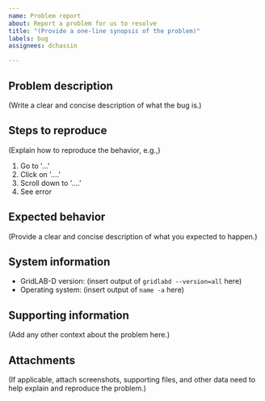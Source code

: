 ```yaml
---
name: Problem report
about: Report a problem for us to resolve
title: "(Provide a one-line synopsis of the problem)"
labels: bug
assignees: dchassin

---
```


## Problem description
(Write a clear and concise description of what the bug is.)

## Steps to reproduce
(Explain how to reproduce the behavior, e.g.,)
1. Go to '...'
2. Click on '....'
3. Scroll down to '....'
4. See error

## Expected behavior
(Provide a clear and concise description of what you expected to happen.)

## System information
* GridLAB-D version: (insert output of `gridlabd --version=all` here)
* Operating system: (insert output of `name -a` here)

## Supporting information
(Add any other context about the problem here.)

## Attachments
(If applicable, attach screenshots, supporting files, and other data need to help explain and reproduce the problem.)
